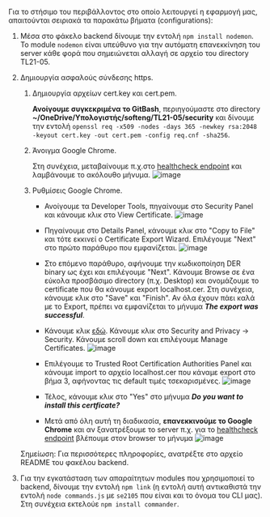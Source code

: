Για το στήσιμο του περιβάλλοντος στο οποίο λειτουργεί η εφαρμογή μας, απαιτούνται σειριακά τα παρακάτω βήματα (configurations):

1. Μέσα στο φάκελο backend δίνουμε την εντολή ```npm install nodemon```. Το module ```nodemon``` είναι υπεύθυνο για την αυτόματη επανεκκίνηση του server κάθε φορά που σημειώνεται αλλαγή σε αρχείο του directory TL21-05.

2. Δημιουργία ασφαλούς σύνδεσης https.

   1. Δημιουργία αρχείων cert.key και cert.pem. 

        **Ανοίγουμε συγκεκριμένα το GitBash**, περιηγούμαστε στο directory **~/OneDrive/Υπολογιστής/softeng/TL21-05/security** και δίνουμε την εντολή ```openssl req -x509 -nodes -days 365 -newkey rsa:2048 -keyout cert.key -out cert.pem -config req.cnf -sha256```. 
      
   2. Άνοιγμα Google Chrome. 
   
        Στη συνέχεια, μεταβαίνουμε π.χ.στο [healthcheck endpoint](https://localhost:9103/interoperability/api/admin/healthcheck) και λαμβάνουμε το ακόλουθο μήνυμα. 
        ![image](https://user-images.githubusercontent.com/94241779/146957067-94a1760c-dd8e-4c14-8572-3c87d77107c7.png)

   3. Ρυθμίσεις Google Chrome. 
      - Ανοίγουμε τα Developer Tools, πηγαίνουμε στο Security Panel και κάνουμε κλικ στο View Certificate. ![image](https://user-images.githubusercontent.com/94241779/146960536-c7980dfa-c8f7-4697-a614-2b78b36a5dd9.png)
    
      - Πηγαίνουμε στο Details Panel, κάνουμε κλικ στο "Copy to File" και τότε εκκινεί ο Certificate Export Wizard. Επιλέγουμε "Next" στο πρώτο παράθυρο που εμφανίζεται. ![image](https://user-images.githubusercontent.com/94241779/146961347-5bb7945f-e2b1-4606-820b-22e04d410659.png)

      - Στο επόμενο παράθυρο, αφήνουμε την κωδικοποίηση DER binary ως έχει και επιλέγουμε "Next". Κάνουμε Browse σε ένα εύκολα προσβάσιμο directory (π.χ. Desktop) και ονομάζουμε το certificate που θα κάνουμε export localhost.cer. Στη συνέχεια, κάνουμε κλικ στο "Save" και "Finish". Αν όλα έχουν πάει καλά με το Export, πρέπει να εμφανίζεται το μήνυμα ***The export was successful***. 

      - Κάνουμε κλικ [εδώ](chrome://settings). Κάνουμε κλικ στο Security and Privacy -> Security. Κάνουμε scroll down και επιλέγουμε Manage Certificates. ![image](https://user-images.githubusercontent.com/94241779/146962967-48bb8318-c44f-444d-b4fb-458d9129e80d.png)

      - Επιλέγουμε το Trusted Root Certification Authorities Panel και κάνουμε import το αρχείο localhost.cer που κάναμε export στο βήμα 3, αφήνοντας τις default τιμές τσεκαρισμένες. 
      ![image](https://user-images.githubusercontent.com/94241779/146963742-bb76ff76-b27a-49c5-af24-a6239457fb8f.png)

      - Τέλος, κάνουμε κλικ στο "Yes" στο μήνυμα ***Do you want to install this certficate?***

      - Μετά από όλη αυτή τη διαδικασία, **επανεκκινούμε το Google Chrome** και αν ξανατρέξουμε το server π.χ. για το [healthcheck endpoint](https://localhost:9103/interoperability/api/admin/healthcheck) βλέπουμε στον browser το μήνυμα
      ![image](https://user-images.githubusercontent.com/94241779/146964719-e9e10f6f-fbd5-4ce5-959f-8a95e18c35d3.png)
    
    Σημείωση: Για περισσότερες πληροφορίες, ανατρέξτε στο αρχείο README του φακέλου backend.

3. Για την εγκατάσταση των απαραίτητων modules που χρησιμοποιεί το backend, δίνουμε την εντολή ```npm link``` (η εντολή αυτή αντικαθιστά την εντολή ```node commands.js``` με ```se2105``` που είναι και το όνομα του CLI μας). Στη συνέχεια εκτελούε ```npm install commander```. 
